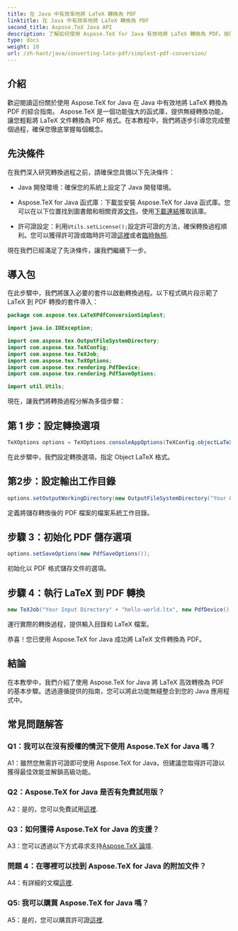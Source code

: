 ```yaml
---
title: 在 Java 中有效率地將 LaTeX 轉換為 PDF
linktitle: 在 Java 中有效率地將 LaTeX 轉換為 PDF
second_title: Aspose.TeX Java API
description: 了解如何使用 Aspose.TeX for Java 有效地將 LaTeX 轉換為 PDF。按照我們的逐步指南無縫整合到您的 Java 應用程式中。
type: docs
weight: 10
url: /zh-hant/java/converting-lato-pdf/simplest-pdf-conversion/
---
```

## 介紹

歡迎閱讀這份關於使用 Aspose.TeX for Java 在 Java 中有效地將 LaTeX 轉換為 PDF 的綜合指南。 Aspose.TeX 是一個功能強大的函式庫，提供無縫轉換功能，讓您輕鬆將 LaTeX 文件轉換為 PDF 格式。在本教程中，我們將逐步引導您完成整個過程，確保您徹底掌握每個概念。

## 先決條件

在我們深入研究轉換過程之前，請確保您具備以下先決條件：

- Java 開發環境：確保您的系統上設定了 Java 開發環境。

-  Aspose.TeX for Java 函式庫：下載並安裝 Aspose.TeX for Java 函式庫。您可以在以下位置找到圖書館和相關資源[文件](https://reference.aspose.com/tex/java/)。使用[下載連結](https://releases.aspose.com/tex/java/)獲取該庫。

- 許可證設定：利用`Utils.setLicense();`設定許可證的方法，確保轉換過程順利。您可以獲得許可證或臨時許可證[這裡](https://purchase.aspose.com/buy)或者[臨時執照](https://purchase.aspose.com/temporary-license/).

現在我們已經滿足了先決條件，讓我們繼續下一步。

## 導入包

在此步驟中，我們將匯入必要的套件以啟動轉換過程。以下程式碼片段示範了 LaTeX 到 PDF 轉換的套件導入：

```java
package com.aspose.tex.LaTeXPdfConversionSimplest;

import java.io.IOException;

import com.aspose.tex.OutputFileSystemDirectory;
import com.aspose.tex.TeXConfig;
import com.aspose.tex.TeXJob;
import com.aspose.tex.TeXOptions;
import com.aspose.tex.rendering.PdfDevice;
import com.aspose.tex.rendering.PdfSaveOptions;

import util.Utils;
```

現在，讓我們將轉換過程分解為多個步驟：

## 第 1 步：設定轉換選項

```java
TeXOptions options = TeXOptions.consoleAppOptions(TeXConfig.objectLaTeX());
```

在此步驟中，我們設定轉換選項，指定 Object LaTeX 格式。

## 第2步：設定輸出工作目錄

```java
options.setOutputWorkingDirectory(new OutputFileSystemDirectory("Your Output Directory"));
```

定義將儲存轉換後的 PDF 檔案的檔案系統工作目錄。

## 步驟 3：初始化 PDF 儲存選項

```java
options.setSaveOptions(new PdfSaveOptions());
```

初始化以 PDF 格式儲存文件的選項。

## 步驟 4：執行 LaTeX 到 PDF 轉換

```java
new TeXJob("Your Input Directory" + "hello-world.ltx", new PdfDevice(), options).run();
```

運行實際的轉換過程，提供輸入目錄和 LaTeX 檔案。

恭喜！您已使用 Aspose.TeX for Java 成功將 LaTeX 文件轉換為 PDF。

## 結論

在本教學中，我們介紹了使用 Aspose.TeX for Java 將 LaTeX 高效轉換為 PDF 的基本步驟。透過遵循提供的指南，您可以將此功能無縫整合到您的 Java 應用程式中。

## 常見問題解答

### Q1：我可以在沒有授權的情況下使用 Aspose.TeX for Java 嗎？

A1：雖然您無需許可證即可使用 Aspose.TeX for Java，但建議您取得許可證以獲得最佳效能並解鎖高級功能。

### Q2：Aspose.TeX for Java 是否有免費試用版？

 A2：是的，您可以免費試用[這裡](https://releases.aspose.com/).

### Q3：如何獲得 Aspose.TeX for Java 的支援？

 A3：您可以透過以下方式尋求支持[Aspose.TeX 論壇](https://forum.aspose.com/c/tex/47).

### 問題 4：在哪裡可以找到 Aspose.TeX for Java 的附加文件？

 A4：有詳細的文檔[這裡](https://reference.aspose.com/tex/java/).

### Q5: 我可以購買 Aspose.TeX for Java 嗎？

 A5：是的，您可以購買許可證[這裡](https://purchase.aspose.com/buy).
